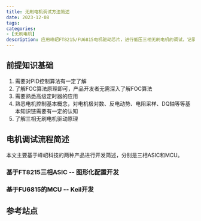 ```yaml
---
title: 无刷电机调试方法简述
date: 2023-12-08
tags:
categories:
- [无刷电机]
description: 应用峰岹FT8215/FU6815电机驱动芯片，进行低压三相无刷电机的调试，记录在图形界面/Keil环境下的参数配置、调试等过程
---
```



## 前提知识基础

1. 需要对PID控制算法有一定了解
2. 了解FOC算法原理即可，产品开发者无需深入了解FOC算法
3. 需要熟悉高级定时器的应用
4. 熟悉电机控制基本概念，对电机极对数、反电动势、电阻采样、DQ轴等等基本知识链需要有一定的认知
5. 了解三相无刷电机驱动原理



## 电机调试流程简述

本文主要基于峰岹科技的两种产品进行开发简述，分别是三相ASIC和MCU。

    
### 基于FT8215三相ASIC -- 图形化配置开发



### 基于FU6815的MCU -- Keil开发



## 参考站点


